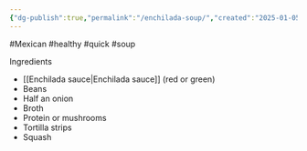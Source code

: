 ```yaml
---
{"dg-publish":true,"permalink":"/enchilada-soup/","created":"2025-01-05T21:08:31.282-05:00","updated":"2025-01-06T09:11:53.136-05:00"}
---
```



#Mexican #healthy #quick #soup

Ingredients 
- [[Enchilada sauce\|Enchilada sauce]] (red or green)
- Beans
- Half an onion
- Broth
- Protein or mushrooms
- Tortilla strips 
- Squash